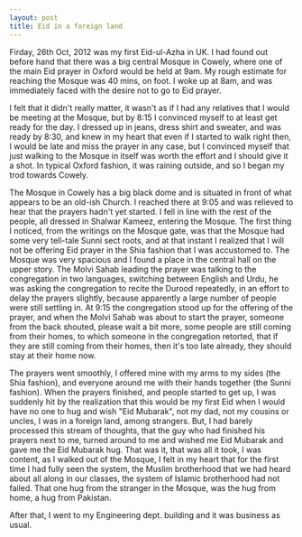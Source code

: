 ```yaml
---
layout: post
title: Eid in a foreign land
---
```


Firday, 26th Oct, 2012 was my first Eid-ul-Azha in UK. I had found out before hand that there was a big central Mosque in Cowely, where one of the main Eid prayer in Oxford would be held at 9am. My rough estimate for reaching the Mosque was 40 mins, on foot. I woke up at 8am, and was immediately faced with the desire not to go to Eid prayer.

I felt that it didn't really matter, it wasn't as if I had any relatives that I would be meeting at the Mosque, but by 8:15 I convinced myself to at least get ready for the day. I dressed up in jeans, dress shirt and sweater, and was ready by 8:30, and knew in my heart that even if I started to walk right then, I would be late and miss the prayer in any case, but I convinced myself that just walking to the Mosque in itself was worth the effort and I should give it a shot. In typical Oxford fashion, it was raining outside, and so I began my trod towards Cowely.

The Mosque in Cowely has a big black dome and is situated in front of what appears to be an old-ish Church. I reached there at 9:05 and was relieved to hear that the prayers hadn't yet started. I fell in line with the rest of the people, all dressed in Shalwar Kameez, entering the Mosque. The first thing I noticed, from the writings on the Mosque gate, was that the Mosque had some very tell-tale Sunni sect roots, and at that instant I realized that I will not be offering Eid prayer in the Shia fashion that I was accustomed to. The Mosque was very spacious and I found a place in the central hall on the upper story. The Molvi Sahab leading the prayer was talking to the congregation in two languages, switching between English and Urdu, he was asking the congregation to recite the Durood repeatedly, in an effort to delay the prayers slightly, because apparently a large number of people were still settling in. At 9:15 the congregation stood up for the offering of the prayer, and when the Molvi Sahab was about to start the prayer, someone from the back shouted, please wait a bit more, some people are still coming from their homes, to which someone in the congregation retorted, that if they are still coming from their homes, then it's too late already, they should stay at their home now.

The prayers went smoothly, I offered mine with my arms to my sides (the Shia fashion), and everyone around me with their hands together (the Sunni fashion). When the prayers finished, and people started to get up, I was suddenly hit by the realization that this would be my first Eid when I would have no one to hug and wish "Eid Mubarak", not my dad, not my cousins or uncles, I was in a foreign land, among strangers. But, I had barely processed this stream of thoughts, that the guy who had finished his prayers next to me, turned around to me and wished me Eid Mubarak and gave me the Eid Mubarak hug. That was it, that was all it took, I was content, as I walked out of the Mosque, I felt in my heart that for the first time I had fully seen the system, the Muslim brotherhood that we had heard about all along in our classes, the system of Islamic brotherhood had not failed. That one hug from the stranger in the Mosque, was the hug from home, a hug from Pakistan.

After that, I went to my Engineering dept. building and it was business as usual.
